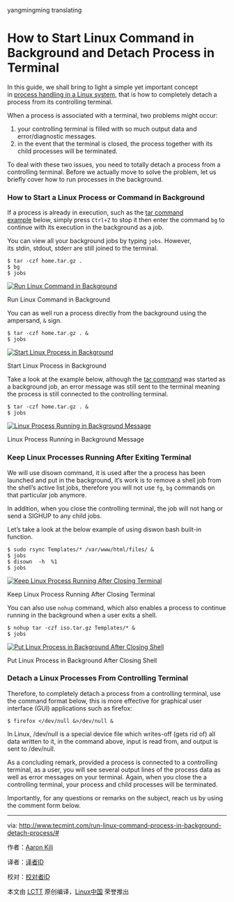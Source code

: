 yangmingming translating
# How to Start Linux Command in Background and Detach Process in Terminal

In this guide, we shall bring to light a simple yet important concept in [process handling in a Linux system][8], that is how to completely detach a process from its controlling terminal.

When a process is associated with a terminal, two problems might occur:

1.  your controlling terminal is filled with so much output data and error/diagnostic messages.
2.  in the event that the terminal is closed, the process together with its child processes will be terminated.

To deal with these two issues, you need to totally detach a process from a controlling terminal. Before we actually move to solve the problem, let us briefly cover how to run processes in the background.

### How to Start a Linux Process or Command in Background

If a process is already in execution, such as the [tar command example][7] below, simply press `Ctrl+Z` to stop it then enter the command `bg` to continue with its execution in the background as a job.

You can view all your background jobs by typing `jobs`. However, its stdin, stdout, stderr are still joined to the terminal.

```
$ tar -czf home.tar.gz .
$ bg
$ jobs

```

[![Run Linux Command in Background](http://www.tecmint.com/wp-content/uploads/2016/10/Run-Linux-Command-in-Background.png)][6]

Run Linux Command in Background

You can as well run a process directly from the background using the ampersand, `&` sign.

```
$ tar -czf home.tar.gz . &
$ jobs

```

[![Start Linux Process in Background](http://www.tecmint.com/wp-content/uploads/2016/10/Start-Linux-Process-in-Background.png)][5]

Start Linux Process in Background

Take a look at the example below, although the [tar command][4] was started as a background job, an error message was still sent to the terminal meaning the process is still connected to the controlling terminal.

```
$ tar -czf home.tar.gz . &
$ jobs

```

[![Linux Process Running in Background Message](http://www.tecmint.com/wp-content/uploads/2016/10/Linux-Process-Running-in-Background-Message.png)][3]

Linux Process Running in Background Message

### Keep Linux Processes Running After Exiting Terminal

We will use disown command, it is used after the a process has been launched and put in the background, it’s work is to remove a shell job from the shell’s active list jobs, therefore you will not use `fg`, `bg` commands on that particular job anymore.

In addition, when you close the controlling terminal, the job will not hang or send a SIGHUP to any child jobs.

Let’s take a look at the below example of using diswon bash built-in function.

```
$ sudo rsync Templates/* /var/www/html/files/ &
$ jobs
$ disown  -h  %1
$ jobs

```

[![Keep Linux Process Running After Closing Terminal](http://www.tecmint.com/wp-content/uploads/2016/10/Keep-Linux-Processes-Running.png)][2]

Keep Linux Process Running After Closing Terminal

You can also use `nohup` command, which also enables a process to continue running in the background when a user exits a shell.

```
$ nohup tar -czf iso.tar.gz Templates/* &
$ jobs

```

[![Put Linux Process in Background After Closing Shell](http://www.tecmint.com/wp-content/uploads/2016/10/Put-Linux-Process-in-Background.png)][1]

Put Linux Process in Background After Closing Shell

### Detach a Linux Processes From Controlling Terminal

Therefore, to completely detach a process from a controlling terminal, use the command format below, this is more effective for graphical user interface (GUI) applications such as firefox:

```
$ firefox </dev/null &>/dev/null &

```

In Linux, /dev/null is a special device file which writes-off (gets rid of) all data written to it, in the command above, input is read from, and output is sent to /dev/null.

As a concluding remark, provided a process is connected to a controlling terminal, as a user, you will see several output lines of the process data as well as error messages on your terminal. Again, when you close the a controlling terminal, your process and child processes will be terminated.

Importantly, for any questions or remarks on the subject, reach us by using the comment form below.

--------------------------------------------------------------------------------

via: http://www.tecmint.com/run-linux-command-process-in-background-detach-process/#

作者：[Aaron Kili][a]

译者：[译者ID](https://github.com/译者ID)

校对：[校对者ID](https://github.com/校对者ID)

本文由 [LCTT](https://github.com/LCTT/TranslateProject) 原创编译，[Linux中国](https://linux.cn/) 荣誉推出

[a]: http://www.tecmint.com/author/aaronkili/
[1]:http://www.tecmint.com/wp-content/uploads/2016/10/Put-Linux-Process-in-Background.png
[2]:http://www.tecmint.com/wp-content/uploads/2016/10/Keep-Linux-Processes-Running.png
[3]:http://www.tecmint.com/wp-content/uploads/2016/10/Linux-Process-Running-in-Background-Message.png
[4]:http://www.tecmint.com/18-tar-command-examples-in-linux/
[5]:http://www.tecmint.com/wp-content/uploads/2016/10/Start-Linux-Process-in-Background.png
[6]:http://www.tecmint.com/wp-content/uploads/2016/10/Run-Linux-Command-in-Background.png
[7]:http://www.tecmint.com/18-tar-command-examples-in-linux/
[8]:http://www.tecmint.com/monitor-linux-processes-and-set-process-limits-per-user/
